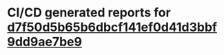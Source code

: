 # CI/CD generated reports for [d7f50d5b65b6dbcf141ef0d41d3bbf9dd9ae7be9](https://github.com/hydephp/develop/commit/d7f50d5b65b6dbcf141ef0d41d3bbf9dd9ae7be9)
